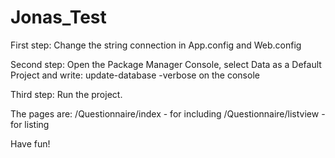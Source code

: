 # Jonas_Test

First step:
Change the string connection in App.config and Web.config

Second step:
Open the Package Manager Console,
select Data as a Default Project and write: update-database -verbose on the console

Third step:
Run the project.

The pages are: 
/Questionnaire/index - for including
/Questionnaire/listview - for listing

Have fun!
